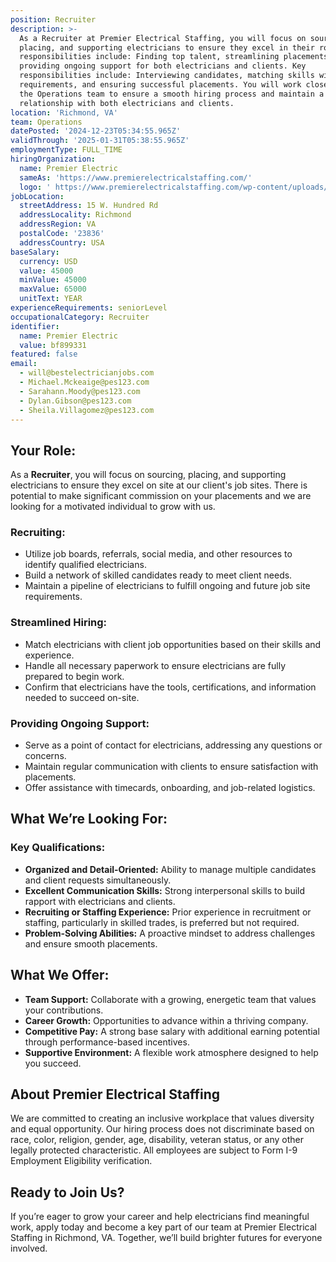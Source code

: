 ```yaml
---
position: Recruiter
description: >-
  As a Recruiter at Premier Electrical Staffing, you will focus on sourcing,
  placing, and supporting electricians to ensure they excel in their roles. Your
  responsibilities include: Finding top talent, streamlining placements, and
  providing ongoing support for both electricians and clients. Key
  responsibilities include: Interviewing candidates, matching skills with job
  requirements, and ensuring successful placements. You will work closely with
  the Operations team to ensure a smooth hiring process and maintain a positive
  relationship with both electricians and clients.
location: 'Richmond, VA'
team: Operations
datePosted: '2024-12-23T05:34:55.965Z'
validThrough: '2025-01-31T05:38:55.965Z'
employmentType: FULL_TIME
hiringOrganization:
  name: Premier Electric
  sameAs: 'https://www.premierelectricalstaffing.com/'
  logo: ' https://www.premierelectricalstaffing.com/wp-content/uploads/2020/05/Premier-Electrical-Staffing-logo.png'
jobLocation:
  streetAddress: 15 W. Hundred Rd
  addressLocality: Richmond
  addressRegion: VA
  postalCode: '23836'
  addressCountry: USA
baseSalary:
  currency: USD
  value: 45000
  minValue: 45000
  maxValue: 65000
  unitText: YEAR
experienceRequirements: seniorLevel
occupationalCategory: Recruiter
identifier:
  name: Premier Electric
  value: bf899331
featured: false
email:
  - will@bestelectricianjobs.com
  - Michael.Mckeaige@pes123.com
  - Sarahann.Moody@pes123.com
  - Dylan.Gibson@pes123.com
  - Sheila.Villagomez@pes123.com
---
```



## **Your Role:**
As a **Recruiter**, you will focus on sourcing, placing, and supporting electricians to ensure they excel on site at our client's job sites. There is potential to make significant commission on your placements and we are looking for a motivated individual to grow with us.

### **Recruiting:**
- Utilize job boards, referrals, social media, and other resources to identify qualified electricians.
- Build a network of skilled candidates ready to meet client needs.
- Maintain a pipeline of electricians to fulfill ongoing and future job site requirements.

### **Streamlined Hiring:**
- Match electricians with client job opportunities based on their skills and experience.
- Handle all necessary paperwork to ensure electricians are fully prepared to begin work.
- Confirm that electricians have the tools, certifications, and information needed to succeed on-site.

### **Providing Ongoing Support:**
- Serve as a point of contact for electricians, addressing any questions or concerns.
- Maintain regular communication with clients to ensure satisfaction with placements.
- Offer assistance with timecards, onboarding, and job-related logistics.

## **What We’re Looking For:**

### **Key Qualifications:**
- **Organized and Detail-Oriented:** Ability to manage multiple candidates and client requests simultaneously.
- **Excellent Communication Skills:** Strong interpersonal skills to build rapport with electricians and clients.
- **Recruiting or Staffing Experience:** Prior experience in recruitment or staffing, particularly in skilled trades, is preferred but not required.
- **Problem-Solving Abilities:** A proactive mindset to address challenges and ensure smooth placements.

## **What We Offer:**
- **Team Support:** Collaborate with a growing, energetic team that values your contributions.
- **Career Growth:** Opportunities to advance within a thriving company.
- **Competitive Pay:** A strong base salary with additional earning potential through performance-based incentives.
- **Supportive Environment:** A flexible work atmosphere designed to help you succeed.

## **About Premier Electrical Staffing**
We are committed to creating an inclusive workplace that values diversity and equal opportunity. Our hiring process does not discriminate based on race, color, religion, gender, age, disability, veteran status, or any other legally protected characteristic. All employees are subject to Form I-9 Employment Eligibility verification.

## **Ready to Join Us?**
If you’re eager to grow your career and help electricians find meaningful work, apply today and become a key part of our team at Premier Electrical Staffing in Richmond, VA. Together, we’ll build brighter futures for everyone involved.
